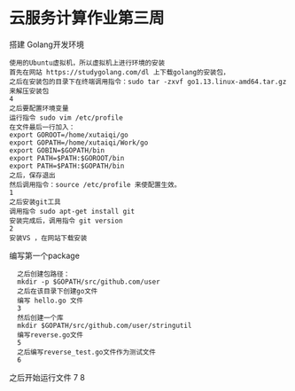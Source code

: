 # 云服务计算作业第三周

搭建 Golang开发环境
  
    使用的Ubuntu虚拟机，所以虚拟机上进行环境的安装
    首先在网站 https://studygolang.com/dl 上下载golang的安装包，
    之后在安装包的目录下在终端调用指令：sudo tar -zxvf go1.13.linux-amd64.tar.gz 来解压安装包
    4
    之后要配置环境变量
    运行指令 sudo vim /etc/profile
    在文件最后一行加入：
    export GOROOT=/home/xutaiqi/go
    export GOPATH=/home/xutaiqi/Work/go
    export GOBIN=$GOPATH/bin
    export PATH=$PATH:$GOROOT/bin
    export PATH=$PATH:$GOPATH/bin
    之后，保存退出
    然后调用指令：source /etc/profile 来使配置生效。
    1
    之后安装git工具
    调用指令 sudo apt-get install git
    安装完成后，调用指令 git version
    2
    安装VS ，在网站下载安装
    
编写第一个package
    
      之后创建包路径：
      mkdir -p $GOPATH/src/github.com/user
      之后在该目录下创建go文件
      编写 hello.go 文件
      3
      然后创建一个库
      mkdir $GOPATH/src/github.com/user/stringutil
      编写reverse.go文件
      5
      之后编写reverse_test.go文件作为测试文件      
      6
  之后开始运行文件
    7
    8
